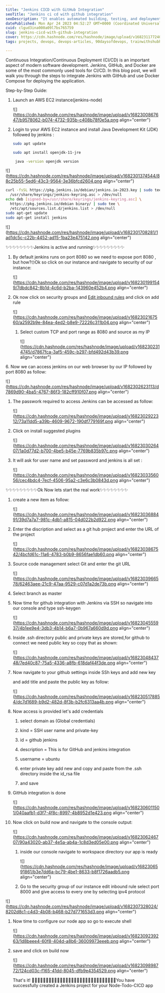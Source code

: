 ```yaml
---
title: "Jenkins CICD with GitHub Integration"
seoTitle: "Jenkins ci cd with github integration"
seoDescription: "It enables automated building, testing, and deployment of the application, improving development efficiency and reducing the risk of errors."
datePublished: Mon Apr 24 2023 04:52:27 GMT+0000 (Coordinated Universal Time)
cuid: clgud3ina000a09l7bs765759
slug: jenkins-cicd-with-github-integration
cover: https://cdn.hashnode.com/res/hashnode/image/upload/v1682311772403/012059b0-3042-4f75-b2f7-64fb65a20764.webp
tags: projects, devops, devops-articles, 90daysofdevops, trainwithshubham

---
```


Continuous Integration/Continuous Deployment (CI/CD) is an important aspect of modern software development. Jenkins, GitHub, and Docker are some of the most commonly used tools for CI/CD. In this blog post, we will walk you through the steps to integrate Jenkins with GitHub and use Docker Compose for deploying the application.

Step-by-Step Guide:

1. Launch an AWS EC2 instance(jenkins-node)
    
    ![](https://cdn.hashnode.com/res/hashnode/image/upload/v1682300867647/b9578062-b074-4732-935b-c408b78f0e5a.png align="center")
    
2. Login to your AWS EC2 instance and install Java Development Kit (JDK) followed by jenkins :
    
    ```bash
    sudo apt update 
    
    sudo apt install openjdk-11-jre 
    
     java -version openjdk version 
    ```
    

![](https://cdn.hashnode.com/res/hashnode/image/upload/v1682301374544/88c25b55-5ed6-43c3-9564-3e36bfcd2604.png align="center")

```bash
curl -fsSL https://pkg.jenkins.io/debian/jenkins.io-2023.key | sudo tee \
  /usr/share/keyrings/jenkins-keyring.asc > /dev/null
echo deb [signed-by=/usr/share/keyrings/jenkins-keyring.asc] \
  https://pkg.jenkins.io/debian binary/ | sudo tee \
  /etc/apt/sources.list.d/jenkins.list > /dev/null
sudo apt-get update
sudo apt-get install jenkins
```

![](https://cdn.hashnode.com/res/hashnode/image/upload/v1682301708281/1ad1dc5c-c22b-4452-ad15-1ba23e475142.png align="center")

✨✨✨✨✨✨✨✨Jenkins is active and running✨✨✨✨✨✨✨✨✨

1. By default jenkins runs on port 8080 so we need to expose port 8080 , but how?🙄Ok so click on our instance and navigate to security of our instance:
    
    ![](https://cdn.hashnode.com/res/hashnode/image/upload/v1682301991549/7dbdc842-8b1d-4c6d-b2ba-143960e452b4.png align="center")
    
2. Ok now click on security groups and [Edit inbound rules](https://us-east-1.console.aws.amazon.com/ec2/home?region=us-east-1#ModifyInboundSecurityGroupRules:groupId=sg-01145d74bc7354513) and click on add rule
    
    ![](https://cdn.hashnode.com/res/hashnode/image/upload/v1682302167560/a2592b9e-84ea-4ed2-b8e9-72226c311b04.png align="center")
    
    1. Select custom TCP and port range as 8080 and source as my IP
        
        ![](https://cdn.hashnode.com/res/hashnode/image/upload/v1682302314745/d7867fca-3af5-459c-b297-bfd492d43b39.png align="center")
        

6\. Now we can access jenkins on our web browser by our IP followed by port 8080 as follow:

![](https://cdn.hashnode.com/res/hashnode/image/upload/v1682302623113/d7869d90-4ba5-4767-86f3-182cff910f07.png align="center")

1. The passwork required to access Jenkins can be accessed as follow:
    
    ![](https://cdn.hashnode.com/res/hashnode/image/upload/v1682302922312/73a11dd5-a39b-4609-9672-190df779169f.png align="center")
    
2. Click on install suggested plugins
    
    ![](https://cdn.hashnode.com/res/hashnode/image/upload/v1682303026407/1a0d77d2-b700-4be5-b45e-7769b835b97c.png align="center")
    
3. It will ask for user name and set password and jenkins is all set :
    
    ![](https://cdn.hashnode.com/res/hashnode/image/upload/v1682303356056/cec4bdc4-7ecf-4506-95a2-c3e6c3b0843d.png align="center")
    

✨✨✨✨✨✨✨✨✨Ok Now lets start the real work✨✨✨✨✨✨✨✨

1. create a new item as follow:
    
    ![](https://cdn.hashnode.com/res/hashnode/image/upload/v1682303688491/39d7a7a7-981c-4db1-a815-04d022b2d922.png align="center")
    
2. Enter the discription and select as a git hub project and enter the URL of the project
    
    ![](https://cdn.hashnode.com/res/hashnode/image/upload/v1682303867542/4bcfd61c-11a6-4783-b0b9-8656fae1db60.png align="center")
    
3. Source code management select Git and enter the git URL
    
    ![](https://cdn.hashnode.com/res/hashnode/image/upload/v1682303966578/62463aee-21c9-47aa-9529-c07d1a2de73b.png align="center")
    
4. Select branch as master
    
5. Now time for github integration with Jenkins via SSH so navigate into our console and type ssh-keygen
    
    ![](https://cdn.hashnode.com/res/hashnode/image/upload/v1682304555937/4b1ee9e4-3db3-4b14-b6a7-0b967a660d9d.png align="center")
    
6. Inside .ssh directory public and private keys are stored,for github to connect we need public key so copy that as shown:
    
    ![](https://cdn.hashnode.com/res/hashnode/image/upload/v1682304843748/7ed40c87-75a5-4336-a8fb-618daf44f3de.png align="center")
    
7. Now navigate to your github settings inside SSh keys and add new key
    
    and add title and paste the public key as follow:
    
    ![](https://cdn.hashnode.com/res/hashnode/image/upload/v1682305178854/dc7d1689-b9d2-482d-8f3b-b2fc6313aa4b.png align="center")
    
8. Now access is provided let's add credentials
    
    1. select domain as (Global credentials)
        
    2. kind = SSH user name and private-key
        
    3. id = github jenkins
        
    4. description = This is for GitHub and jenkins integration
        
    5. username = ubuntu
        
    6. enter private key add new and copy and paste from the .ssh directory inside the id\_rsa file
        
    7. and save
        
9. GitHub integration is done
    
    ![](https://cdn.hashnode.com/res/hashnode/image/upload/v1682306011501/040aafb1-d3f7-4f8c-8997-4b8952d1e423.png align="center")
    
10. Now click on build now and navigate to the console output:
    
    ![](https://cdn.hashnode.com/res/hashnode/image/upload/v1682306246707/90a43020-ab37-4e5a-ab4a-1c8d3ed05e00.png align="center")
    
    1. inside our console navigate to workspace directory our app is ready
        
        ![](https://cdn.hashnode.com/res/hashnode/image/upload/v1682306591861/b3e7dd6a-bc79-4be1-8633-b8f1726aadb5.png align="center")
        
    2. Go to the security group of our instance edit inbound rule select port 8000 and give access to every one by selecting ipv4 protocol
        

![](https://cdn.hashnode.com/res/hashnode/image/upload/v1682307328024/8202d8c1-c4d3-4b08-b468-b27d771653d3.png align="center")

1. Now time to configure our node app so go to execute shell
    
    ![](https://cdn.hashnode.com/res/hashnode/image/upload/v1682309239263/1d8beee4-60f8-404d-a8b6-36009973eeeb.png align="center")
    
2. save and click on build now
    
    ![](https://cdn.hashnode.com/res/hashnode/image/upload/v1682309898772/124cd03c-f165-41dd-8045-dfb9e4354529.png align="center")
    
    That's it! 🎉🎉✨✨✨✨✨✨✨✨✨✨✨✨✨✨✨✨✨✨✨✨✨✨✨✨✨✨✨✨You have successfully created a Jenkins project for your Node-Todo-CICD app